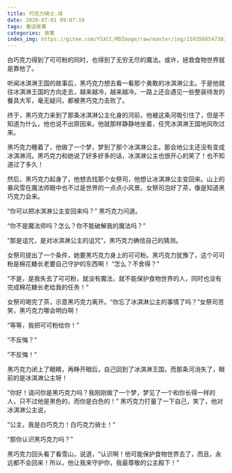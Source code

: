 ```yaml
---
title: 巧克力骑士.续
date: 2020-07-01 09:07:19
tags: 童话故事
categories: 故事
index_img: https://gitee.com/YSXCC/MDImage/raw/master/img/1593566547383.webp
---
```

白巧克力得到了可可粉的同时，也得到了无穷无尽的魔法。或许，拯救食物世界就是靠他了。

听闻冰淇淋王国的故事后，黑巧克力想去看一看那个勇敢的冰淇淋公主。于是他就往冰淇淋王国的方向走去，越来越冷，越来越冷。一路上还会遇见一些整装待发的餐具大军，毫无疑问，都被黑巧克力击败了。

终于，黑巧克力来到了那条冰淇淋公主化身的河前，他被这条河吸引住了，但是不知道为什么，他也说不出原因来。他就那样静静地坐着，任凭冰淇淋王国地风吹过来。

黑巧克力睡着了，他做了一个梦，梦到了那个冰淇淋公主。那会地公主还没有变成冰淇淋河。黑巧克力和她说了好多好多的话，冰淇淋公主也很开心的笑了！也不知道过了多久！

然后，黑巧克力起身了，他想去找那个女祭司，他想让冰淇淋公主变回来。山上的暴风雪在魔法师眼中也不过是世界的一点点小风景。女祭司泡好了茶，像是知道黑巧克力会来。

“你可以把冰淇淋公主变回来吗？”
黑巧克力问道。

“你不是魔法师吗？怎么？你不能破解我的魔法吗？”

“那是诅咒，是对冰淇淋公主的诅咒”，黑巧克力确信自己的猜测。

女祭司提出了一个条件，她要黑巧克力身上的可可粉。黑巧克力犹豫了，这个可可粉是棉花糖长老要自己守护的东西啊！
“怎么？不舍得？”

“不是，是我失去了可可粉，就没有魔法，就不能保护食物世界的人，同时也没有完成棉花糖长老给我的任务！”

女祭司喝完了茶，示意黑巧克力离开。“你忘了冰淇淋公主的事情了吗？”女祭司苦笑，黑巧克力哪会明白啊！

“等等，我把可可粉给你！”

“不反悔？”

“不反悔！”

黑巧克力闭上了眼睛，再睁开眼后，自己回到了冰淇淋王国，而那条河消失了，眼前的是冰淇淋公主呀！

“你好！请问你是黑巧克力吗？我刚刚做了一个梦，梦见了一个和你长得一样的人，只不过他是黑色的，而你是白色的！”
黑巧克力打量了一下自己，笑了，他对冰淇淋公主说，

“公主，我是白巧克力！白巧克力骑士！”

“那你认识黑巧克力吗？”

黑巧克力回头看了看雪山，说道，“认识啊！他可能保护食物世界去了，而且，永远都不会回来！所以，他让我来守护你，我最尊敬的公主殿下！”
